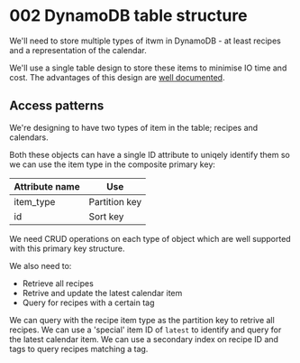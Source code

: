 # 002 DynamoDB table structure

We'll need to store multiple types of itwm in DynamoDB - at least recipes and a representation of the calendar.

We'll use a single table design to store these items to minimise IO time and cost.
The advantages of this design are [well documented](https://aws.amazon.com/blogs/database/single-table-vs-multi-table-design-in-amazon-dynamodb/).

## Access patterns

We're designing to have two types of item in the table; recipes and calendars.

Both these objects can have a single ID attribute to uniqely identify them so we can use the item type in the composite primary key:

| Attribute name | Use           |
| -------------- | ------------- |
| item_type      | Partition key |
| id             | Sort key      |

We need CRUD operations on each type of object which are well supported with this primary key structure.

We also need to:

- Retrieve all recipes
- Retrive and update the latest calendar item
- Query for recipes with a certain tag

We can query with the recipe item type as the partition key to retrive all recipes.
We can use a 'special' item ID of `latest` to identify and query for the latest calendar item.
We can use a secondary index on recipe ID and tags to query recipes matching a tag.
